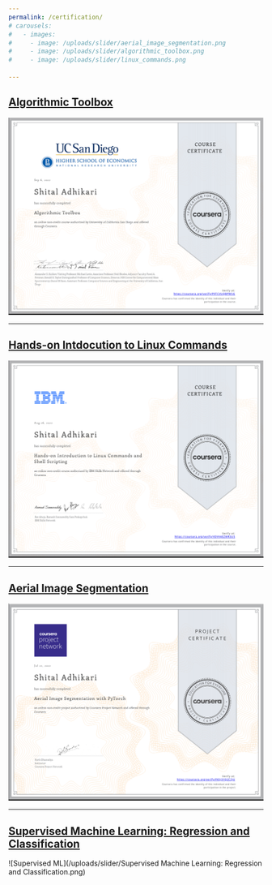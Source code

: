 ```yaml
---
permalink: /certification/
# carousels:
#   - images: 
#     - image: /uploads/slider/aerial_image_segmentation.png
#     - image: /uploads/slider/algorithmic_toolbox.png
#     - image: /uploads/slider/linux_commands.png

---
```

<!-- 
{% include carousel.html height="150" width="200"
   unit="%" duration="3" number="1" %} -->
## [Algorithmic Toolbox](https://coursera.org/share/530e0b652a5e70b8e4e3eae386dc4307)

![algorithmic toolbox](/uploads/slider/algorithmic_toolbox.png)

---

## [Hands-on Intdocution to Linux Commands](https://www.coursera.org/account/accomplishments/verify/FKSJ3YQ2CZJU)

![linux Commands](/uploads/slider/linux_commands.png)

---

## [Aerial Image Segmentation](https://coursera.org/share/cd3dc99673f01ec6d63056c3be05ec4b)

![test image](/uploads/slider/aerial_image_segmentation.png)

---
   
## [Supervised Machine Learning: Regression and Classification](https://coursera.org/share/c37251ebdb1a8f98f9b4f2142adb00e4)

![Supervised ML](/uploads/slider/Supervised Machine Learning: Regression and Classification.png)